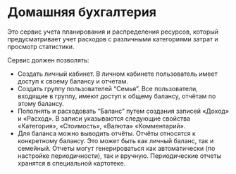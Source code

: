 # **Домашняя бухгалтерия** 
Это сервис учета планирования и распределения ресурсов, который предусматривает учет расходов с различными категориями затрат и просмотр статистики.

Сервис должен позволять:
+ Создать личный кабинет. В личном кабинете пользователь имеет доступ к своему балансу и отчетам. 
+ Создать группу пользователей “Семья”. Все пользователи, входящие в группу, имеют доступ к общему балансу, отчётам по этому балансу.
+ Пополнять и расходовать “Баланс” путем создания записей «Доход» и «Расход». В записи указываются следующие свойства «Категория», «Стоимость», «Валюта» «Комментарий».
+ Для баланса можно выводить отчёты. Отчёты относятся к конкретному балансу. Это может быть как личный баланс, так и семейный. Отчеты могут генерироваться как автоматически (по настройке периодичности), так и вручную. Периодические отчеты хранятся в специальной картотеке.

